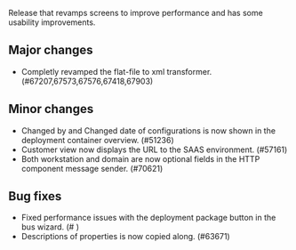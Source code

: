 Release that revamps screens to improve performance and has some usability improvements.
## Major changes
- Completly revamped the flat-file to xml transformer. (#67207,67573,67576,67418,67903)
## Minor changes
- Changed by and Changed date of configurations is now shown in the deployment container overview. (#51236)
- Customer view now displays the URL to the SAAS environment. (#57161)
- Both workstation and domain are now optional fields in the HTTP component message sender. (#70621)
## Bug fixes
- Fixed performance issues with the deployment package button in the bus wizard. (# )
- Descriptions of properties is now copied along. (#63671)

